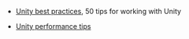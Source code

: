 * [Unity best practices](http://devmag.org.za/2012/07/12/50-tips-for-working-with-unity-best-practices/), 50 tips for working with Unity

* [Unity performance tips](http://wiki.unity3d.com/index.php?title=General_Performance_Tips)
